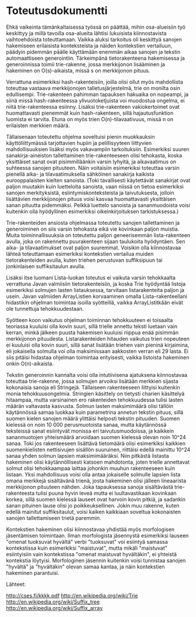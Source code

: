 # Toteutusdokumentti

Ehkä vaikeinta tämänkaltaisessa työssä on päättää, mihin osa-alueisiin työ keskittyy ja millä tavoilla osa-alueita lähtisi lukuisista kiinnostavista vaihtoehdoista toteuttamaan. Vaikka aluksi tarkoitus oli keskittyä sanojen hakemiseen erilaisista konteksteista ja näiden kontekstien vertailuun, päädyin pidemmän päälle käyttämään enemmän aikaa sanojen ja tekstin automaattiseen generointiin. Tärkeimpänä tietorakenteena hakemisessa ja generoinnissa toimii trie-rakenne, jossa merkkijonon lisääminen ja hakeminen on O(s)-aikaista, missä s on merkkijonon pituus.

Verrattuna esimerkiksi hash-rakenteisiin, joilla olisi ollut myös mahdollista toteuttaa vastaava merkkijonojen talletusjärjestelmä, trie on monilta osin edullisempi. Trie-rakenteen pahimman tapauksen hakuaika on nopeampi, ja siinä missä hash-rakenteessa ylivuotoketjuista voi muodostua ongelma, ei niitä trie-rakenteessa esiinny. Lisäksi trie-rakenteen vakiokertoimet ovat huomattavasti pienemmät kuin hash-rakenteen, sillä hajautusfunktion luomista ei tarvita. Etuna on myös trien O(n)-tilavaativuus, missä n on erilaisten merkkien määrä.

Tällaisenaan toteutettu ohjelma soveltuisi pienin muokkauksin käyttöliittymässä tarjottavien hupiin ja pelillisyyteen liittyvien mahdollisuuksien lisäksi myös vakavampiin tarkoituksiin. Esimerkiksi suuren sanakirja-aineiston tallettaminen trie-rakenteeseen olisi tehokasta, koska yksittäiset sanat ovat pisimmilläänkin varsin lyhyitä, ja aikavaatimus on suhteessa sanojen pituuteen. Näin voitaisiin esimerkiksi toteuttaa varsin pienellä aika- ja tilavaatimuksella sähköinen sanakirja kaikista eurooppalaisten kielten sanoista. (Toki tavallisesti käytettävät sanakirjat ovat paljon muutakin kuin luetteloita sanoista, vaan niissä on tietoa esimerkiksi sanojen merkityksistä, esiintymiskonteksteista ja taivutuksesta, jolloin lisättävien merkkijonojen pituus voisi kasvaa huomattavasti yksittäisen sanan pituutta pidemmäksi. Pelkkä luettelo sanoista ja sananmuodoista voisi kuitenkin olla hyödyllinen esimerkiksi oikeinkirjoituksen tarkistuksessa.)

Trie-rakenteiden ansiosta ohjelmassa toteutettu sanojen tallettaminen ja generoiminen on siis varsin tehokasta eikä vie kovinkaan paljon muistia. Muita toiminnallisuuksia on toteutettu paljon geneerisemmän lista-rakenteen avulla, joka on rakennettu puurakenteen sijaan taulukoita hyödyntäen. Sen aika- ja tilavaatimukset ovat paljon suuremmat. Voisikin olla kiinnostavaa lähteä toteuttamaan esimerkiksi kontekstien vertailua muiden tietorakenteiden avulla, kuten triehen perustuvan suffiksipuun tai jonkinlaisen suffiksitaulun avulla.

Lisäksi itse luomani Lista-luokan toteutus ei vaikuta varsin tehokkaalta verrattuna Javan valmiisiin tietorakenteisiin, ja koska Trie hyödyntää listoja esimerkiksi solmujen lasten listauksessa, tarvitaan listarakenteita paljon ja usein. Javan valmiiden ArrayListien korvaaminen omalla Lista-rakenteellani hidastikin ohjelman toimintaa isoilla syötteillä, vaikka ArrayListitkään eivät ole tunnettuja tehokkuudestaan.

Syötteen koon vaikutus ohjelman toiminnan tehokkuuteen ei toisaalta teoriassa kuuluisi olla kovin suuri, sillä trielle annettu teksti luetaan vain kerran, minkä jälkeen puusta hakemisen kuuluisi riippua enää pisimmän merkkijonon pituudesta. Listarakenteiden hitauden vaikutus trien nopeuteen ei kuuluisi olla kovin suuri, sillä sanat lisätään triehen vain pieninä kirjaimina, eli jokaisella solmulla voi olla maksimissaan aakkosten verran eli 29 lasta. Ei siis pitäisi hidastaa ohjelman toimintaa erityisesti, vaikka listoista hakeminen onkin O(n)-aikaista.

Tekstin generoinnin kannalta voisi olla intutiivisena ajatuksena kiinnostavaa toteuttaa trie-rakenne, jossa solmujen arvoiksi lisätään merkkien sijasta kokonaisia sanoja eli Stringejä. Tällaiseen rakenteeseen liittyisi kuitenkin monia tehokkuusongelmia. Stringien käsittely on tietysti charien käsittelyä hitaampaa, mutta varsinainen ero rakenteiden tehokkuudessa tulisi lasten määrän valtavasta kasvusta. Solmun lasten maksimimäärä olisi tällöin käytännössä samaa luokkaa kuin parametrina annetun tekstin pituus, sillä suomen kielen sanojen määrä ylittäisi helposti tekstin pituuden. Suomen kielessä on noin 10 000 perusmuotoista sanaa, mutta käytännössä teksteissä sanat esiintyvät monissa eri taivutusmuodoissa, ja kaikkein sananmuotojen yhteismäärä arvoidaan suomen kielessä olevan noin 10^24 sanaa. Toki jos rakenteeseen lisättävä tietomäärä olisi esimerkiksi kaikkien suomenkielisten nettisivujen sisällön suuruinen, riittäisi edellä mainittu 10^24 sanaa yhden solmun lapsien maksimimääräksi. Niin pitkästä listasta hakeminen olisi käytännöllisesti katsoen mahdotonta, joten trielle annettavat solmut olisi tehokkaampaa laittaa johonkin muuhun rakenteeseen kuin listaan. Yksi mahdollisuus voisi olla antaa jokaiselle solmulle lapsien lista omana merkkejä sisältävänä trienä, josta hakeminen olisi jälleen lineaarista merkkijonon pituuteen nähden. Joka tapauksessa sanoja sisältävästä trie-rakenteesta tulisi puuna hyvin leveä mutta ei luultavastikaan kovinkaan korkea, sillä suomen kielessä lauseet ovat harvoin kovin pitkiä, ja sadankin sanan pituinen lause olisi jo poikkeuksellinen. Jokin muu rakenne, kuten edellä mainitut suffiksitaulut, voisi kaiken kaikkiaan soveltua kokonaisten sanojen tallettamiseen trietä paremmin.

Kontekstien hakeminen olisi kiinnostavaa yhdistää myös morfologisen jäsentämisen toimintaan. Ilman morfologista jäsennystä esimerkiksi lauseen "omenat tuoksuvat hyvältä" verbi "tuoksuvat" voi esiintyä samassa kontekstissa kuin esimerkiksi "maistuvat", mutta mikäli "maistuvat" esiintyisiin vain kontekstissa "omenat maistuvat hyvältäkin", ei yhteistä kontekstia löytyisi. Morfologinen jäsennin kuitenkin voisi tunnistaa sanojen "hyvältä" ja "hyvältäkin" olevan samaa kantaa, ja näin kontekstien hakeminen parantuisi.



Lähteet:

http://cses.fi/kkkk.pdf
http://en.wikipedia.org/wiki/Trie
http://en.wikipedia.org/wiki/Suffix_tree
http://en.wikipedia.org/wiki/Suffix_array
